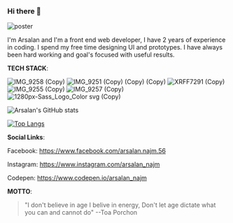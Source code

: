### Hi there 👋

![poster](https://user-images.githubusercontent.com/64060848/106156698-7ecd2500-619f-11eb-9701-7eafd0bc3acb.JPEG)



I'm Arsalan and I'm a front end web developer, I have 2 years of experience in coding.
I spend my free time designing UI and prototypes.
I have always been hard working and goal's focused with useful results.





**TECH STACK**:

![IMG_9258 (Copy)](https://user-images.githubusercontent.com/64060848/106174910-2011a680-61b3-11eb-9952-4bdc54d881ba.PNG)
![IMG_9251 (Copy) (Copy) (Copy)](https://user-images.githubusercontent.com/64060848/106177539-4553e400-61b6-11eb-88b1-84c40f4da571.PNG)
![XRFF7291 (Copy)](https://user-images.githubusercontent.com/64060848/106175618-f5741d80-61b3-11eb-9096-556db0633b8f.JPEG)  
![IMG_9255 (Copy)](https://user-images.githubusercontent.com/64060848/106175905-46841180-61b4-11eb-911f-2d304db71eb5.PNG)
![IMG_9257 (Copy)](https://user-images.githubusercontent.com/64060848/106176461-f35e8e80-61b4-11eb-836f-fd56ec5485bb.PNG)
![1280px-Sass_Logo_Color svg (Copy)](https://user-images.githubusercontent.com/64060848/106178486-75e84d80-61b7-11eb-9e3d-6036f37895af.png)


![Arsalan's GitHub stats](https://github-readme-stats.vercel.app/api?username=Arsalan-Najm&show_icons=true&theme=dark)

[![Top Langs](https://github-readme-stats.vercel.app/api/top-langs/?username=Arsalan-Najm&layout=compact)](https://github.com/Arsalan-Najm/github-readme-stats)

**Social Links**:

Facebook: https://www.facebook.com/arsalan.najm.56

Instagram: https://www.instagram.com/arsalan_najm

Codepen: https://www.codepen.io/arsalan_najm


**MOTTO**:

> "I don't believe in age I belive in energy, Don't let age dictate what you can and cannot do"
--Toa Porchon
